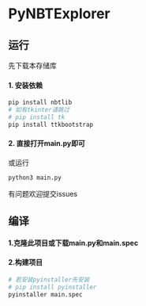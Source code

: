 # PyNBTExplorer
## 运行
先下载本存储库
#### 1. 安装依赖
```bash
pip install nbtlib
# 如有tkinter请跳过
# pip install tk
pip install ttkbootstrap
```
#### 2. 直接打开main.py即可
或运行
```bash
python3 main.py
```
有问题欢迎提交issues
## 编译
#### 1.克隆此项目或下载main.py和main.spec
#### 2.构建项目
```bash
# 若安装pyinstaller先安装
# pip install pyinstaller
pyinstaller main.spec
```
